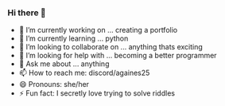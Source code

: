 ### Hi there 👋
- 🔭 I’m currently working on ... creating a portfolio 
- 🌱 I’m currently learning ... python
- 👯 I’m looking to collaborate on ... anything thats exciting 
- 🤔 I’m looking for help with ... becoming a better programmer
- 💬 Ask me about ... anything
- 📫 How to reach me: discord/againes25
- 😄 Pronouns: she/her
- ⚡ Fun fact: I secretly love trying to solve riddles
  ###
